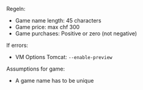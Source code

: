 Regeln:

- Game name length: 45 characters
- Game price: max chf 300
- Game purchases: Positive or zero (not negative)


If errors:

- VM Options Tomcat: `--enable-preview`

Assumptions for game:

- A game name has to be unique